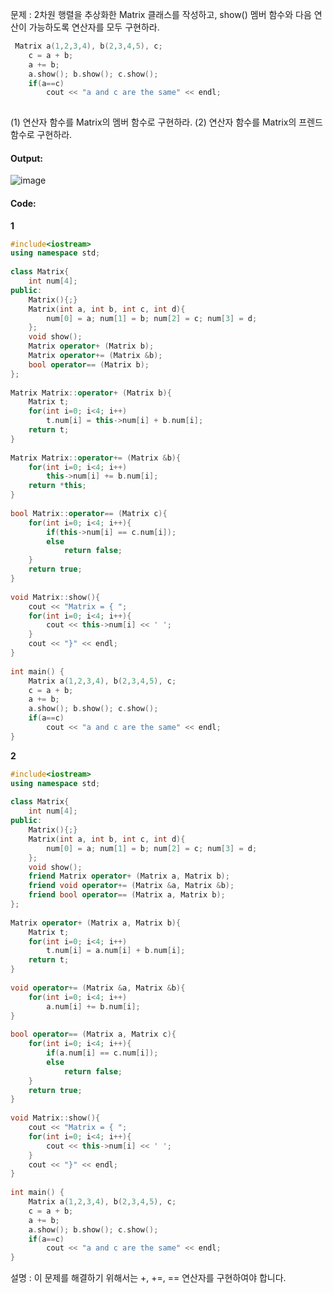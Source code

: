 문제 :
2차원 행렬을 추상화한 Matrix 클래스를 작성하고, show() 멤버 함수와 다음 연산이 가능하도록 연산자를 모두 구현하라.

```cpp
 Matrix a(1,2,3,4), b(2,3,4,5), c;
    c = a + b;
    a += b;
    a.show(); b.show(); c.show();
    if(a==c)
        cout << "a and c are the same" << endl;
 
 ```
(1) 연산자 함수를 Matrix의 멤버 함수로 구현하라.
(2) 연산자 함수를 Matrix의 프렌드 함수로 구현하라.

#### Output:
![image](https://img1.daumcdn.net/thumb/R1280x0/?scode=mtistory2&fname=https%3A%2F%2Fk.kakaocdn.net%2Fdn%2Fbe8D8G%2FbtqCxPVuqmy%2F4rWiq61e7aDBf0PvzmtB41%2Fimg.png)

#### Code:
**1**
```cpp
#include<iostream>
using namespace std;
 
class Matrix{
    int num[4];
public:
    Matrix(){;}
    Matrix(int a, int b, int c, int d){
        num[0] = a; num[1] = b; num[2] = c; num[3] = d;
    };
    void show();
    Matrix operator+ (Matrix b);
    Matrix operator+= (Matrix &b);
    bool operator== (Matrix b);
};
 
Matrix Matrix::operator+ (Matrix b){
    Matrix t;
    for(int i=0; i<4; i++)
        t.num[i] = this->num[i] + b.num[i];
    return t;
}
 
Matrix Matrix::operator+= (Matrix &b){
    for(int i=0; i<4; i++)
        this->num[i] += b.num[i];
    return *this;
}
 
bool Matrix::operator== (Matrix c){
    for(int i=0; i<4; i++){
        if(this->num[i] == c.num[i]);
        else 
            return false;
    }
    return true;
}
 
void Matrix::show(){
    cout << "Matrix = { ";
    for(int i=0; i<4; i++){
        cout << this->num[i] << ' ';
    }
    cout << "}" << endl;
}
 
int main() {
    Matrix a(1,2,3,4), b(2,3,4,5), c;
    c = a + b;
    a += b;
    a.show(); b.show(); c.show();
    if(a==c)
        cout << "a and c are the same" << endl;
}
```

**2**
```cpp
#include<iostream>
using namespace std;
 
class Matrix{
    int num[4];
public:
    Matrix(){;}
    Matrix(int a, int b, int c, int d){
        num[0] = a; num[1] = b; num[2] = c; num[3] = d;
    };
    void show();
    friend Matrix operator+ (Matrix a, Matrix b);
    friend void operator+= (Matrix &a, Matrix &b);
    friend bool operator== (Matrix a, Matrix b);
};
 
Matrix operator+ (Matrix a, Matrix b){
    Matrix t;
    for(int i=0; i<4; i++)
        t.num[i] = a.num[i] + b.num[i];
    return t;
}
 
void operator+= (Matrix &a, Matrix &b){
    for(int i=0; i<4; i++)
        a.num[i] += b.num[i];
}
 
bool operator== (Matrix a, Matrix c){
    for(int i=0; i<4; i++){
        if(a.num[i] == c.num[i]);
        else 
            return false;
    }
    return true;
}
 
void Matrix::show(){
    cout << "Matrix = { ";
    for(int i=0; i<4; i++){
        cout << this->num[i] << ' ';
    }
    cout << "}" << endl;
}
 
int main() {
    Matrix a(1,2,3,4), b(2,3,4,5), c;
    c = a + b;
    a += b;
    a.show(); b.show(); c.show();
    if(a==c)
        cout << "a and c are the same" << endl;
}
```
설명 :
이 문제를 해결하기 위해서는 +, +=, == 연산자를 구현하여야 합니다.

